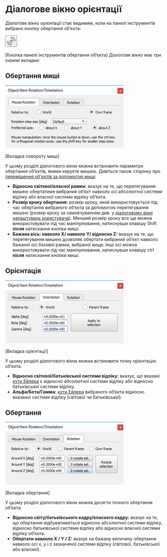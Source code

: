 # Діалогове вікно орієнтації #
Діалогове вікно орієнтації стає видимим, коли на панелі інструментів вибрано кнопку обертання об’єкта:
 
 ![objectRotateButton](objectRotateButton.jpg)
 
[Кнопка панелі інструментів обертання об’єкта]
Діалогове вікно має три окремі вкладки:
## Обертання миші ##
![orientationDlg1](orientationDlg1.jpg)

[Вкладка повороту миші]

У цьому розділі діалогового вікна можна встановити параметри обертання об’єктів, якими керуєте мишею. Дивіться також сторінку про [переміщення об'єктів за допомогою миші](https://www.coppeliarobotics.com/helpFiles/en/objectMovement.htm).

+ **Відносно світової/власної рамки:** вказує на те, що перетягування мишею обертатиме вибраний об’єкт навколо осі абсолютної системи відліку або власної системи відліку об’єкта.
+ **Розмір кроку обертання:** розмір кроку, який використовується під час обертання вибраного об’єкта за допомогою перетягування мишею (розмір кроку за замовчуванням див. у [діалоговому вікні налаштувань користувача](https://www.coppeliarobotics.com/helpFiles/en/objectMovement.htm)). Менший розмір кроку все ще можна використовувати під час маніпулювання, натиснувши клавішу Shift **після** натискання кнопки миші.
+ **Бажана вісь: навколо X/ навколо Y/ відносно Z:** вказує на те, що перетягування мишею дозволяє обертати вибраний об’єкт навколо бажаної осі базової рамки, вибраної вище. Інші осі можна використовувати під час маніпулювання, натиснувши клавішу ctrl **після** натискання кнопки миші.
## Орієнтація ##
![orientationDlg2](orientationDlg2.jpg)

[Вкладка орієнтації]

У цьому розділі діалогового вікна можна встановити точну орієнтацію об’єкта.
+ **Відносно світової/батьківської системи відліку:** вказує, що вказані [кути Ейлера](https://www.coppeliarobotics.com/helpFiles/en/positionOrientationTransformation.htm#euler) є відносно абсолютної системи відліку або відносно батьківської системи відліку.
+ **Альфа/Бета/Гамма:** [кути Ейлера](https://www.coppeliarobotics.com/helpFiles/en/positionOrientationTransformation.htm#euler) вибраного об’єкта відносно вказаної системи відліку (світової чи батьківської).

## Обертання ##
![orientationDlg3](orientationDlg3.jpg)

[Вкладка обертання]

У цьому розділі діалогового вікна можна досягти точного обертання об’єкта.

+ **Відносно світу/батьківського кадру/власного кадру:** вказує на те, що обертання відбуватиметься відносно абсолютної системи відліку, відносно батьківської системи відліку або відносно власної системи відліку об’єкта.
+ **Обертати навколо X / Y / Z:** вказує на бажану величину обертання навколо осі x, y і z зазначеної системи відліку (світової, батьківської або власної).
